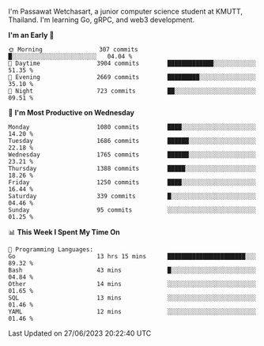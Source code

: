 
I'm Passawat Wetchasart, a junior computer science student at KMUTT, Thailand. I'm learning Go, gRPC, and web3 development.



<!--START_SECTION:waka-->
**I'm an Early 🐤** 

```text
🌞 Morning                307 commits         █░░░░░░░░░░░░░░░░░░░░░░░░   04.04 % 
🌆 Daytime                3904 commits        █████████████░░░░░░░░░░░░   51.35 % 
🌃 Evening                2669 commits        █████████░░░░░░░░░░░░░░░░   35.10 % 
🌙 Night                  723 commits         ██░░░░░░░░░░░░░░░░░░░░░░░   09.51 % 
```
📅 **I'm Most Productive on Wednesday** 

```text
Monday                   1080 commits        ████░░░░░░░░░░░░░░░░░░░░░   14.20 % 
Tuesday                  1686 commits        ██████░░░░░░░░░░░░░░░░░░░   22.18 % 
Wednesday                1765 commits        ██████░░░░░░░░░░░░░░░░░░░   23.21 % 
Thursday                 1388 commits        █████░░░░░░░░░░░░░░░░░░░░   18.26 % 
Friday                   1250 commits        ████░░░░░░░░░░░░░░░░░░░░░   16.44 % 
Saturday                 339 commits         █░░░░░░░░░░░░░░░░░░░░░░░░   04.46 % 
Sunday                   95 commits          ░░░░░░░░░░░░░░░░░░░░░░░░░   01.25 % 
```


📊 **This Week I Spent My Time On** 

```text
💬 Programming Languages: 
Go                       13 hrs 15 mins      ██████████████████████░░░   89.32 % 
Bash                     43 mins             █░░░░░░░░░░░░░░░░░░░░░░░░   04.84 % 
Other                    14 mins             ░░░░░░░░░░░░░░░░░░░░░░░░░   01.65 % 
SQL                      13 mins             ░░░░░░░░░░░░░░░░░░░░░░░░░   01.46 % 
YAML                     12 mins             ░░░░░░░░░░░░░░░░░░░░░░░░░   01.46 % 
```


 Last Updated on 27/06/2023 20:22:40 UTC
<!--END_SECTION:waka-->

<!--
**markpassawat/markpassawat** is a ✨ _special_ ✨ repository because its `README.md` (this file) appears on your GitHub profile.

Here are some ideas to get you started:

- 🔭 I’m currently working on ...
- 🌱 I’m currently learning ...
- 👯 I’m looking to collaborate on ...
- 🤔 I’m looking for help with ...
- 💬 Ask me about ...
- 📫 How to reach me: ...
- 😄 Pronouns: He/Him
- ⚡ Fun fact: ...
-->
